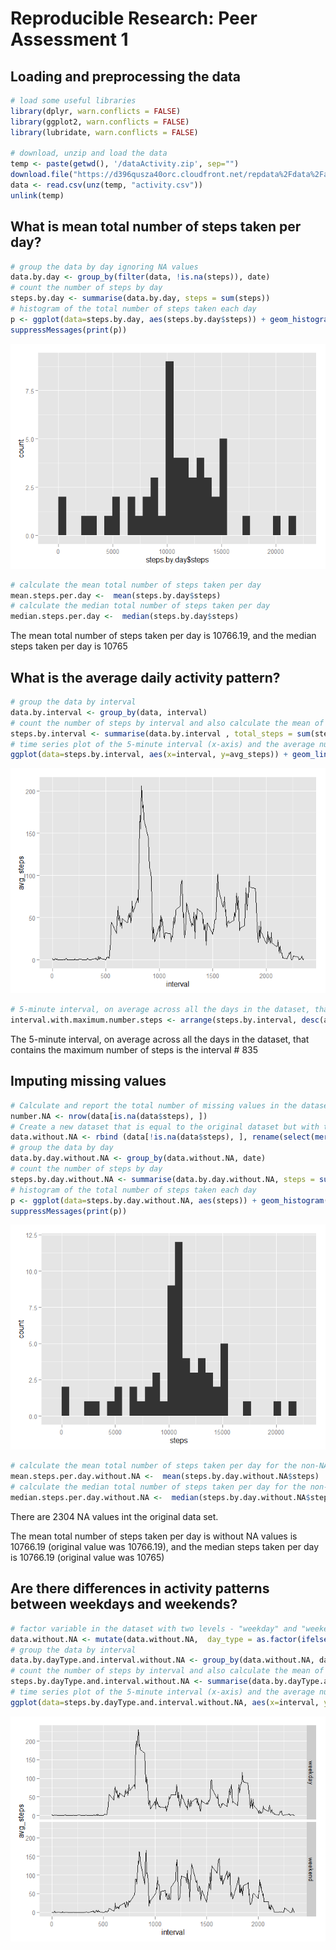 # Reproducible Research: Peer Assessment 1


## Loading and preprocessing the data

```r
# load some useful libraries
library(dplyr, warn.conflicts = FALSE)
library(ggplot2, warn.conflicts = FALSE)
library(lubridate, warn.conflicts = FALSE)

# download, unzip and load the data
temp <- paste(getwd(), '/dataActivity.zip', sep="")
download.file("https://d396qusza40orc.cloudfront.net/repdata%2Fdata%2Factivity.zip",temp,method = "wininet")
data <- read.csv(unz(temp, "activity.csv"))
unlink(temp)
```

## What is mean total number of steps taken per day?

```r
# group the data by day ignoring NA values
data.by.day <- group_by(filter(data, !is.na(steps)), date)
# count the number of steps by day
steps.by.day <- summarise(data.by.day, steps = sum(steps))
# histogram of the total number of steps taken each day
p <- ggplot(data=steps.by.day, aes(steps.by.day$steps)) + geom_histogram()
suppressMessages(print(p))
```

![](PeerAssigment1_files/figure-html/unnamed-chunk-2-1.png) 

```r
# calculate the mean total number of steps taken per day
mean.steps.per.day <-  mean(steps.by.day$steps) 
# calculate the median total number of steps taken per day
median.steps.per.day <-  median(steps.by.day$steps)
```
The mean total number of steps taken per day is 10766.19, and the median steps taken per day is 10765


## What is the average daily activity pattern?

```r
# group the data by interval
data.by.interval <- group_by(data, interval)
# count the number of steps by interval and also calculate the mean of each interval
steps.by.interval <- summarise(data.by.interval , total_steps = sum(steps, na.rm = TRUE), avg_steps = mean(steps, na.rm = TRUE))
# time series plot of the 5-minute interval (x-axis) and the average number of steps taken, averaged across all days (y-axis)
ggplot(data=steps.by.interval, aes(x=interval, y=avg_steps)) + geom_line()
```

![](PeerAssigment1_files/figure-html/unnamed-chunk-3-1.png) 

```r
# 5-minute interval, on average across all the days in the dataset, that contains the maximum number of steps
interval.with.maximum.number.steps <- arrange(steps.by.interval, desc(avg_steps))[1, "interval"]
```
The 5-minute interval, on average across all the days in the dataset, that contains the maximum number of steps is the interval # 835


## Imputing missing values

```r
# Calculate and report the total number of missing values in the dataset (i.e. the total number of rows with NAs)
number.NA <- nrow(data[is.na(data$steps), ])
# Create a new dataset that is equal to the original dataset but with the missing data filled in. What I do is get the mean of that interval with NA step value and replace it with that value
data.without.NA <- rbind (data[!is.na(data$steps), ], rename(select(merge( data[is.na(data$steps), ],steps.by.interval, by="interval"    ), c(avg_steps, date, interval)), steps = avg_steps  ) )
# group the data by day
data.by.day.without.NA <- group_by(data.without.NA, date)
# count the number of steps by day
steps.by.day.without.NA <- summarise(data.by.day.without.NA, steps = sum(steps))
# histogram of the total number of steps taken each day
p <- ggplot(data=steps.by.day.without.NA, aes(steps)) + geom_histogram()
suppressMessages(print(p))
```

![](PeerAssigment1_files/figure-html/unnamed-chunk-4-1.png) 

```r
# calculate the mean total number of steps taken per day for the non-NA dataset
mean.steps.per.day.without.NA <-  mean(steps.by.day.without.NA$steps) 
# calculate the median total number of steps taken per day for the non-NA dataset
median.steps.per.day.without.NA <-  median(steps.by.day.without.NA$steps)
```
There are 2304 NA values int the original data set.

The mean total number of steps taken per day is without NA values is 10766.19 (original value was 10766.19), and the median steps taken per day is 10766.19 (original value was 10765)


## Are there differences in activity patterns between weekdays and weekends?

```r
# factor variable in the dataset with two levels - "weekday" and "weekend" indicating whether a given date is a weekday or weekend day.
data.without.NA <- mutate(data.without.NA,  day_type = as.factor(ifelse(wday(as.Date(date))==1 | wday(as.Date(date))==7 ,"weekend","weekday")) )
# group the data by interval
data.by.dayType.and.interval.without.NA <- group_by(data.without.NA, day_type, interval)
# count the number of steps by interval and also calculate the mean of each interval
steps.by.dayType.and.interval.without.NA <- summarise(data.by.dayType.and.interval.without.NA , total_steps = sum(steps), avg_steps = mean(steps))
# time series plot of the 5-minute interval (x-axis) and the average number of steps taken, averaged across all days (y-axis)
ggplot(data=steps.by.dayType.and.interval.without.NA, aes(x=interval, y=avg_steps)) + geom_line() + facet_grid(day_type  ~ . )
```

![](PeerAssigment1_files/figure-html/unnamed-chunk-5-1.png) 
